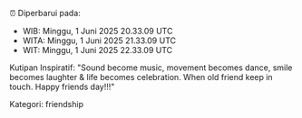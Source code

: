 ⏰ Diperbarui pada:
- WIB: Minggu, 1 Juni 2025 20.33.09 UTC
- WITA: Minggu, 1 Juni 2025 21.33.09 UTC
- WIT: Minggu, 1 Juni 2025 22.33.09 UTC

Kutipan Inspiratif:
"Sound become music, movement becomes dance, smile becomes laughter & life becomes celebration. When old friend keep in touch. Happy friends day!!!"


Kategori: friendship

